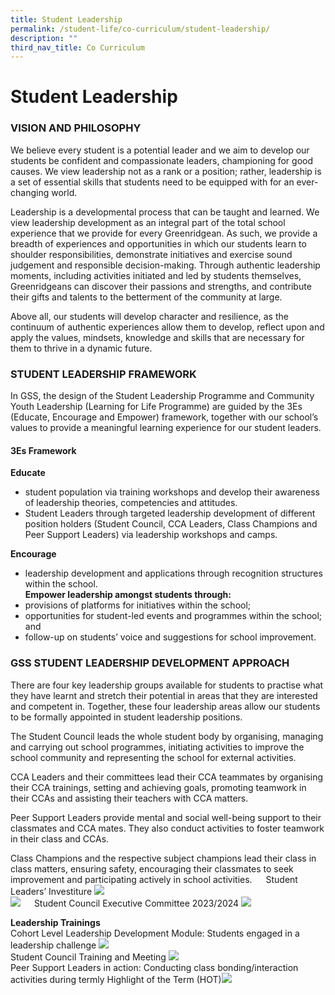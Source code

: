 ```yaml
---
title: Student Leadership
permalink: /student-life/co-curriculum/student-leadership/
description: ""
third_nav_title: Co Curriculum
---
```

# Student Leadership
### VISION AND PHILOSOPHY
We believe every student is a potential leader and we aim to develop our students be confident and compassionate leaders, championing for good causes. We view leadership not as a rank or a position; rather, leadership is a set of essential skills that students need to be equipped with for an ever-changing world.

Leadership is a developmental process that can be taught and learned. We view leadership development as an integral part of the total school experience that we provide for every Greenridgean. As such, we provide a breadth of experiences and opportunities in which our students learn to shoulder responsibilities, demonstrate initiatives and exercise sound judgement and responsible decision-making. Through authentic leadership moments, including activities initiated and led by students themselves, Greenridgeans can discover their passions and strengths, and contribute their gifts and talents to the betterment of the community at large.

Above all, our students will develop character and resilience, as the continuum of authentic experiences allow them to develop, reflect upon and apply the values, mindsets, knowledge and skills that are necessary for them to thrive in a dynamic future.

### STUDENT LEADERSHIP FRAMEWORK
In GSS, the design of the Student Leadership Programme and Community Youth Leadership (Learning for Life Programme) are guided by the 3Es (Educate, Encourage and Empower) framework, together with our school’s values to provide a meaningful learning experience for our student leaders. 
#### 3Es Framework
**Educate**
- student population via training workshops and develop their awareness of leadership theories, competencies and attitudes. 
- Student Leaders through targeted leadership development of different position holders (Student Council, CCA Leaders, Class Champions and Peer Support Leaders) via leadership workshops and camps.

**Encourage**
- leadership development and applications through recognition structures within the school.<br>
**Empower leadership amongst students through:**
- provisions of platforms for initiatives within the school;
- opportunities for student-led events and programmes within the school; and
- follow-up on students’ voice and suggestions for school improvement.

### GSS STUDENT LEADERSHIP DEVELOPMENT APPROACH
There are four key leadership groups available for students to practise what they have learnt and stretch their potential in areas that they are interested and competent in. Together, these four leadership areas allow our students to be formally appointed in student leadership positions.

The Student Council leads the whole student body by organising, managing and carrying out school programmes, initiating activities to improve the school community and representing the school for external activities.

CCA Leaders and their committees lead their CCA teammates by organising their CCA trainings, setting and achieving goals, promoting teamwork in their CCAs and assisting their teachers with CCA matters.

Peer Support Leaders provide mental and social well-being support to their classmates and CCA mates. They also conduct activities to foster teamwork in their class and CCAs.

Class Champions and the respective subject champions lead their class in class matters, ensuring safety, encouraging their classmates to seek improvement and participating actively in school activities.
 
Student Leaders’ Investiture
![](/images/StudentLeaders2023/sldr01.png)<br>
![](/images/StudentLeaders2023/sldr02.png)
 
Student Council Executive Committee 2023/2024
![](/images/StudentLeaders2023/sldr03.png)

**Leadership Trainings**\
Cohort Level Leadership Development Module: 
Students engaged in a leadership challenge
![](/images/StudentLeaders2023/sldr04.png)\
Student Council Training and Meeting
![](/images/StudentLeaders2023/sldr05.png)\
Peer Support Leaders in action:
Conducting class bonding/interaction activities during termly Highlight of the Term (HOT)![](/images/StudentLeaders2023/sldr08.png)